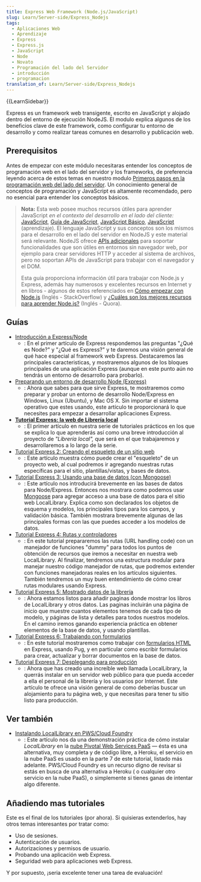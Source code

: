 ```yaml
---
title: Express Web Framework (Node.js/JavaScript)
slug: Learn/Server-side/Express_Nodejs
tags:
  - Aplicaciones Web
  - Aprendizaje
  - Express
  - Express.js
  - JavaScript
  - Node
  - Novato
  - Programación del lado del Servidor
  - introducción
  - programacion
translation_of: Learn/Server-side/Express_Nodejs
---
```


{{LearnSidebar}}

Express es un framework web transigente, escrito en JavaScript y alojado dentro del entorno de ejecución NodeJS. El modulo explica algunos de los beneficios clave de este framework, como configurar tu entorno de desarrollo y como realizar tareas comunes en desarrollo y publicación web.

## Prerequisitos

Antes de empezar con este módulo necesitaras entender los conceptos de programación web en el lado del servidor y los frameworks, de preferencia leyendo acerca de estos temas en nuestro modulo [Primeros pasos en la programación web del lado del servidor](/es/docs/Learn/Server-side/First_steps). Un conocimiento general de conceptos de programación y JavaScript es altamente recomendado, pero no esencial para entender los conceptos básicos.

> **Nota:** Esta web posee muchos recursos útiles para aprender JavaScript _en el contexto del desarrollo en el lado del cliente:_ [JavaScript](/es/docs/Web/JavaScript), [Guía de JavaScript](/es/docs/Web/JavaScript/Guide), [JavaScript Básico](/es/docs/Learn/Getting_started_with_the_web/JavaScript_basics), [JavaScript](/es/docs/Learn/JavaScript) (aprendizaje). El lenguaje JavaScript y sus conceptos son los mismos para el desarrollo en el lado del servidor en NodeJS y este material será relevante. NodeJS ofrece [APIs adicionales](https://nodejs.org/dist/latest-v6.x/docs/api/) para soportar funcionalidades que son útiles en entornos sin navegador web, por ejemplo para crear servidores HTTP y acceder al sistema de archivos, pero no soportan APIs de JavaScript para trabajar con el navegador y el DOM.
>
> Esta guía proporciona información útil para trabajar con Node.js y Express, además hay numerosos y excelentes recursos en Internet y en libros - algunos de estos referenciados en [Cómo empezar con Node.js](http://stackoverflow.com/a/5511507/894359) (Inglés - StackOverflow) y [¿Cuáles son los mejores recursos para aprender Node.js?](https://www.quora.com/What-are-the-best-resources-for-learning-Node-js?) (Inglés - Quora).

## Guías

- [Introducción a Express/Node](/es/docs/Learn/Server-side/Express_Nodejs/Introduction)
  - : En el primer artículo de Express respondemos las preguntas "¿Qué es Node?" y "¿Qué es Express?" y te daremos una visión general de qué hace especial al framework web Express. Destacaremos las principales caracteristicas, y mostraremos algunos de los bloques principales de una aplicación Express (aunque en este punto aún no tendrás un entorno de desarrollo para probarlo).
- [Preparando un entorno de desarrollo Node (Express)](/es/docs/Learn/Server-side/Express_Nodejs/development_environment)
  - : Ahora que sabes para que sirve Express, te mostraremos como preparar y probar un entorno de desarrollo Node/Express en Windows, Linux (Ubuntu), y Mac OS X. Sin importar el sistema operativo que estes usando, este artículo te proporcionará lo que necesites para empezar a desarrollar aplicaciones Express.
- **[Tutorial Express: la web de Librería local](/es/docs/Learn/Server-side/Express_Nodejs/Tutorial_local_library_website)**
  - : El primer artículo en nuestra serie de tutoriales prácticos en los que se explica lo que aprenderás así como una breve introducción al proyecto de _"Librería local",_ que será en el que trabajaremos y desarrollaremos a lo largo de la serie.
- [Tutorial Express 2: Creando el esqueleto de un sitio web](/es/docs/Learn/Server-side/Express_Nodejs/skeleton_website)
  - : Este artículo muestra cómo puede crear el "esqueleto" de un proyecto web, al cual podremos ir agregando nuestras rutas específicas para el sitio, plantillas/vistas, y bases de datos.
- [Tutorial Express 3: Usando una base de datos (con Mongoose)](/es/docs/Learn/Server-side/Express_Nodejs/mongoose)
  - : Este artículo nos introducirá brevemente en las bases de datos para Node/Express. Entonces nos mostrara como podemos usar [Mongoose](http://mongoosejs.com/) para agregar acceso a una base de datos para el sitio web LocalLibrary. Explica como son declarados los objetos de esquema y modelos, los principales tipos para los campos, y validación básica. También mostrara brevemente algunas de las principales formas con las que puedes acceder a los modelos de datos.
- [Tutorial Express 4: Rutas y controladores](/es/docs/Learn/Server-side/Express_Nodejs/routes)
  - : En este tutorial prepararemos las rutas (URL handling code) con un manejador de funciones "dummy" para todos los puntos de obtención de recursos que iremos a necesitar en nuestra web LocalLibrary. Al finalizar, tendremos una estructura modular para manejar nuestro código manejador de rutas, que podremos extender con funciones manejadoras reales en los artículos siguientes. También tendremos un muy buen entendimiento de cómo crear rutas modulares usando Express.
- [Tutorial Express 5: Mostrado datos de la librería](/es/docs/Learn/Server-side/Express_Nodejs/Displaying_data)
  - : Ahora estamos listos para añadir paginas donde mostrar los libros de LocalLibrary y otros datos. Las paginas incluirán una página de inicio que muestre cuantos elementos tenemos de cada tipo de modelo, y páginas de lista y detalles para todos nuestros modelos. En el camino iremos ganando experiencia práctica en obtener elementos de la base de datos, y usando plantillas.
- [Tutorial Express 6: Trabajando con formularios](/es/docs/Learn/Server-side/Express_Nodejs/forms)
  - : En este tutorial mostraremos como trabajar con [formularios HTML](/es/docs/Learn/Forms) en Express, usando Pug, y en particular como escribir formularios para crear, actualizar y borrar documentos en la base de datos.
- [Tutorial Express 7: Desplegando para producción](/es/docs/Learn/Server-side/Express_Nodejs/deployment)
  - : Ahora que has creado una increíble web llamada LocalLibrary, la querrás instalar en un servidor web público para que pueda acceder a ella el personal de la librería y los usuarios por Internet. Este artículo te ofrece una visión general de como deberías buscar un alojamiento para tu página web, y que necesitas para tener tu sitio listo para producción.

## Ver también

- [Instalando LocalLibrary en PWS/Cloud Foundry](/es/docs/Learn/Server-side/Express_Nodejs/Installing_on_PWS_Cloud_Foundry)
  - : Este artículo nos da una demonstración práctica de cómo instalar _LocalLibrary_ en la [nube Pivotal Web Services PaaS](http://run.pivotal.io) — ésta es una alternativa, muy completa y de código libre, a Heroku, el servicio en la nube PaaS es usado en la parte 7 de este tutorial, listado más adelante. PWS/Cloud Foundry es un recurso digno de revisar si estás en busca de una alternativa a Heroku ( o cualquier otro servicio en la nube PaaS), o simplemente si tienes ganas de intentar algo diferente.

## Añadiendo mas tutoriales

Este es el final de los tutoriales (por ahora). Si quisieras extenderlos, hay otros temas interesantes por tratar como:

- Uso de sesiones.
- Autenticación de usuarios.
- Autorizaciones y permisos de usuario.
- Probando una aplicación web Express.
- Seguridad web para aplicaciones web Express.

Y por supuesto, ¡seria excelente tener una tarea de evaluación!
